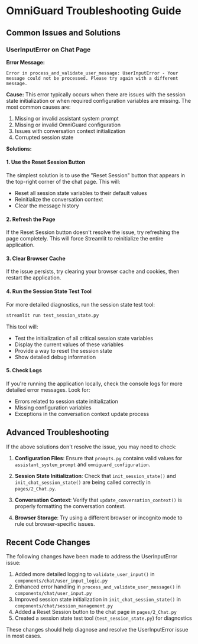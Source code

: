 # OmniGuard Troubleshooting Guide

## Common Issues and Solutions

### UserInputError on Chat Page

**Error Message:**
```
Error in process_and_validate_user_message: UserInputError - Your message could not be processed. Please try again with a different message.
```

**Cause:**
This error typically occurs when there are issues with the session state initialization or when required configuration variables are missing. The most common causes are:

1. Missing or invalid assistant system prompt
2. Missing or invalid OmniGuard configuration
3. Issues with conversation context initialization
4. Corrupted session state

**Solutions:**

#### 1. Use the Reset Session Button

The simplest solution is to use the "Reset Session" button that appears in the top-right corner of the chat page. This will:
- Reset all session state variables to their default values
- Reinitialize the conversation context
- Clear the message history

#### 2. Refresh the Page

If the Reset Session button doesn't resolve the issue, try refreshing the page completely. This will force Streamlit to reinitialize the entire application.

#### 3. Clear Browser Cache

If the issue persists, try clearing your browser cache and cookies, then restart the application.

#### 4. Run the Session State Test Tool

For more detailed diagnostics, run the session state test tool:

```bash
streamlit run test_session_state.py
```

This tool will:
- Test the initialization of all critical session state variables
- Display the current values of these variables
- Provide a way to reset the session state
- Show detailed debug information

#### 5. Check Logs

If you're running the application locally, check the console logs for more detailed error messages. Look for:
- Errors related to session state initialization
- Missing configuration variables
- Exceptions in the conversation context update process

## Advanced Troubleshooting

If the above solutions don't resolve the issue, you may need to check:

1. **Configuration Files**: Ensure that `prompts.py` contains valid values for `assistant_system_prompt` and `omniguard_configuration`.

2. **Session State Initialization**: Check that `init_session_state()` and `init_chat_session_state()` are being called correctly in `pages/2_Chat.py`.

3. **Conversation Context**: Verify that `update_conversation_context()` is properly formatting the conversation context.

4. **Browser Storage**: Try using a different browser or incognito mode to rule out browser-specific issues.

## Recent Code Changes

The following changes have been made to address the UserInputError issue:

1. Added more detailed logging to `validate_user_input()` in `components/chat/user_input_logic.py`
2. Enhanced error handling in `process_and_validate_user_message()` in `components/chat/user_input.py`
3. Improved session state initialization in `init_chat_session_state()` in `components/chat/session_management.py`
4. Added a Reset Session button to the chat page in `pages/2_Chat.py`
5. Created a session state test tool (`test_session_state.py`) for diagnostics

These changes should help diagnose and resolve the UserInputError issue in most cases.
